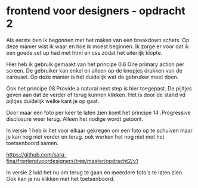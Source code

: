 # frontend voor designers - opdracht 2

Als eerste ben ik begonnen met het maken van een breakdown schets. Op deze manier wist ik waar en hoe ik moest beginnen.
Ik zorge er voor dat ik een goede set up had met html en css zodat het uiterlijk klopte.

Hier heb ik gebruik gemaakt van het principe 0.6 One primary action per screen. De gebruiker kan enkel en alleen op de knopjes drukken van de carousel. Op deze manier is het duidelijk wat de gebruiker moet doen.

Ook het principe 08.Provide a natural next step is hier toegepast. De pijltjes geven aan dat ze verder of terug kunnen klikken. Het is door de stand vd pijltjes duidelijk welke kant je op gaat.

Door maar een foto per keer te laten zien komt het principe  14 .Progressive disclosure weer terug. Alleen het nodige wordt getoont.

In versie 1 heb ik het voor elkaar gekregen om een foto op te schuiven maar je kan nog niet verder en terug. ook werken het nog niet met het toetsenboord samen.

https://github.com/sara-fina/frontendvoordesigners/tree/master/opdracht2/v1 

In versie 2 lukt het nu om terug te gaan en meerdere foto's te laten zien.
Ook kan je nu klikken met het toetsenboord.


